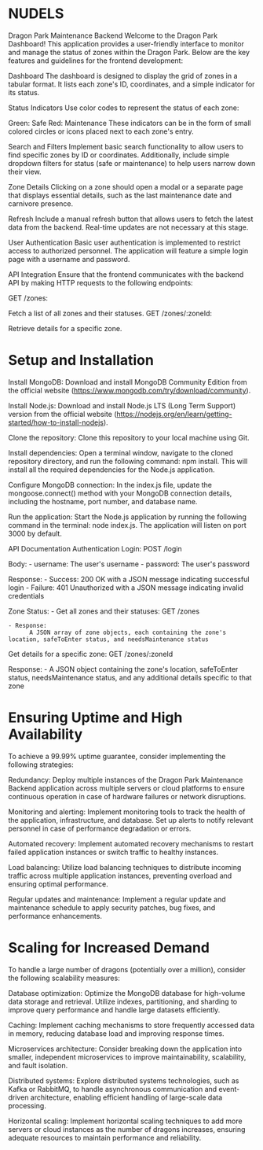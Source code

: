 # NUDELS
Dragon Park Maintenance Backend
Welcome to the Dragon Park Dashboard! This application provides a user-friendly interface to monitor and manage the status of zones within the Dragon Park. Below are the key features and guidelines for the frontend development:

Dashboard
The dashboard is designed to display the grid of zones in a tabular format. It lists each zone's ID, coordinates, and a simple indicator for its status.

Status Indicators
Use color codes to represent the status of each zone:

Green: Safe
Red: Maintenance
These indicators can be in the form of small colored circles or icons placed next to each zone's entry.

Search and Filters
Implement basic search functionality to allow users to find specific zones by ID or coordinates. Additionally, include simple dropdown filters for status (safe or maintenance) to help users narrow down their view.

Zone Details
Clicking on a zone should open a modal or a separate page that displays essential details, such as the last maintenance date and carnivore presence.

Refresh
Include a manual refresh button that allows users to fetch the latest data from the backend. Real-time updates are not necessary at this stage.

User Authentication
Basic user authentication is implemented to restrict access to authorized personnel. The application will feature a simple login page with a username and password.

API Integration
Ensure that the frontend communicates with the backend API by making HTTP requests to the following endpoints:

GET /zones:

Fetch a list of all zones and their statuses.
GET /zones/:zoneId:

Retrieve details for a specific zone.
# Setup and Installation
Install MongoDB: Download and install MongoDB Community Edition from the official website (https://www.mongodb.com/try/download/community).

Install Node.js: Download and install Node.js LTS (Long Term Support) version from the official website (https://nodejs.org/en/learn/getting-started/how-to-install-nodejs).

Clone the repository: Clone this repository to your local machine using Git.

Install dependencies: Open a terminal window, navigate to the cloned repository directory, and run the following command: npm install. This will install all the required dependencies for the Node.js application.

Configure MongoDB connection: In the index.js file, update the mongoose.connect() method with your MongoDB connection details, including the hostname, port number, and database name.

Run the application: Start the Node.js application by running the following command in the terminal: node index.js. The application will listen on port 3000 by default.

API Documentation
Authentication
Login: POST /login

Body:
    - username: The user's username
    - password: The user's password

Response:
    - Success: 200 OK with a JSON message indicating successful login
    - Failure: 401 Unauthorized with a JSON message indicating invalid credentials
    
Zone Status:
    - Get all zones and their statuses: GET /zones
    
    - Response:
          A JSON array of zone objects, each containing the zone's location, safeToEnter status, and needsMaintenance status
        
Get details for a specific zone: GET /zones/:zoneId

Response:
    - A JSON object containing the zone's location, safeToEnter status, needsMaintenance status, and any additional details specific to that zone

# Ensuring Uptime and High Availability
To achieve a 99.99% uptime guarantee, consider implementing the following strategies:

Redundancy: Deploy multiple instances of the Dragon Park Maintenance Backend application across multiple servers or cloud platforms to ensure continuous operation in case of hardware failures or network disruptions.

Monitoring and alerting: Implement monitoring tools to track the health of the application, infrastructure, and database. Set up alerts to notify relevant personnel in case of performance degradation or errors.

Automated recovery: Implement automated recovery mechanisms to restart failed application instances or switch traffic to healthy instances.

Load balancing: Utilize load balancing techniques to distribute incoming traffic across multiple application instances, preventing overload and ensuring optimal performance.

Regular updates and maintenance: Implement a regular update and maintenance schedule to apply security patches, bug fixes, and performance enhancements.

# Scaling for Increased Demand
To handle a large number of dragons (potentially over a million), consider the following scalability measures:

Database optimization: Optimize the MongoDB database for high-volume data storage and retrieval. Utilize indexes, partitioning, and sharding to improve query performance and handle large datasets efficiently.

Caching: Implement caching mechanisms to store frequently accessed data in memory, reducing database load and improving response times.

Microservices architecture: Consider breaking down the application into smaller, independent microservices to improve maintainability, scalability, and fault isolation.

Distributed systems: Explore distributed systems technologies, such as Kafka or RabbitMQ, to handle asynchronous communication and event-driven architecture, enabling efficient handling of large-scale data processing.

Horizontal scaling: Implement horizontal scaling techniques to add more servers or cloud instances as the number of dragons increases, ensuring adequate resources to maintain performance and reliability.

